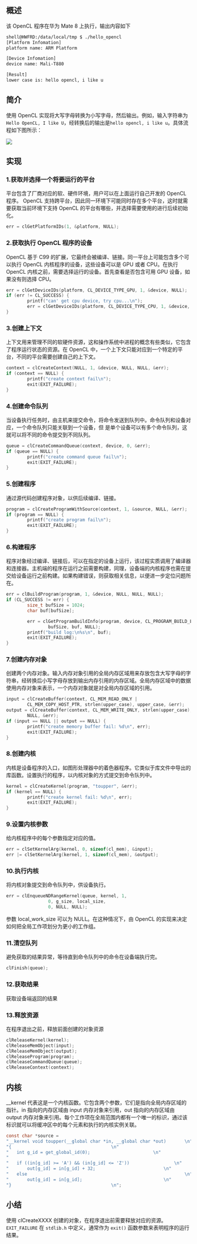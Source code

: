 ## 概述
该 OpenCL 程序在华为 Mate 8 上执行，输出内容如下

```bash
shell@HWFRD:/data/local/tmp $ ./hello_opencl
[Platform Infomation]
platform name: ARM Platform

[Device Infomation]
device name: Mali-T880

[Result]
lower case is: hello opencl, i like u
```

## 简介
使用 OpenCL 实现将大写字母转换为小写字母，然后输出。例如，输入字符串为`Hello OpenCL, I like U`，经转换后的输出是`hello opencl, i like u`。具体流程如下图所示：

![](image/OpenCL_Pipeline.png)

## 实现
### 1.获取并选择一个将要运行的平台
平台包含了厂商对应的软、硬件环境，用户可以在上面运行自己开发的 OpenCL 程序。
OpenCL 支持跨平台，因此同一环境下可能同时存在多个平台，这时就需要获取当前环境下支持 OpenCL 的平台有哪些，并选择需要使用的进行后续初始化。
```c
err = clGetPlatformIDs(1, &platform, NULL);
```

### 2.获取执行 OpenCL 程序的设备
OpenCL 基于 C99 的扩展，它最终会被编译、链接。同一平台上可能包含多个可以执行 OpenCL 内核程序的设备，这些设备可以是 GPU 或者 CPU。在执行 OpenCL 内核之前，需要选择运行的设备。首先查看是否包含可用 GPU 设备，如果没有则选择 CPU。
```c
err = clGetDeviceIDs(platform, CL_DEVICE_TYPE_GPU, 1, &device, NULL);
if (err != CL_SUCCESS) {
        printf("can' get cpu device, try cpu...\n");
        err = clGetDeviceIDs(platform, CL_DEVICE_TYPE_CPU, 1, &device, NULL);
}
```

### 3.创建上下文
上下文用来管理不同的软硬件资源，这和操作系统中进程的概念有些类似，它包含了程序运行状态的资源。在 OpenCL 中，一个上下文只能对应到一个特定的平台，不同的平台需要创建自己的上下文。
```c
context = clCreateContext(NULL, 1, &device, NULL, NULL, &err);
if (context == NULL) {
        printf("create context fail\n");
        exit(EXIT_FAILURE);
}
```

### 4.创建命令队列
当设备执行任务时，由主机来提交命令，将命令发送到队列中。命令队列和设备对应，一个命令队列只能关联到一个设备，但
是单个设备可以有多个命令队列，这就可以将不同的命令提交到不同队列。
```c
queue = clCreateCommandQueue(context, device, 0, &err);
if (queue == NULL) {
        printf("create command queue fail\n");
        exit(EXIT_FAILURE);
}
```

### 5.创建程序
通过源代码创建程序对象，以供后续编译、链接。
```c
program = clCreateProgramWithSource(context, 1, &source, NULL, &err);
if (program == NULL) {
        printf("create program fail\n");
        exit(EXIT_FAILURE);
}
```

### 6.构建程序
程序对象经过编译、链接后，可以在指定的设备上运行，该过程实质调用了编译器和连接器。主机端的程序在运行之前需要构建，同理，设备端的内核程序也需在提交给设备运行之前构建。如果构建错误，则获取相关信息，以便进一步定位问题所在。
```c
err = clBuildProgram(program, 1, &device, NULL, NULL, NULL);
if (CL_SUCCESS != err) {
        size_t bufSize = 1024;
        char buf[bufSize];

        err = clGetProgramBuildInfo(program, device, CL_PROGRAM_BUILD_LOG,
                bufSize, buf, NULL);
        printf("build log:\n%s\n", buf);
        exit(EXIT_FAILURE);
}
```

### 7.创建内存对象
创建两个内存对象。输入内存对象引用的全局内存区域用来存放包含大写字母的字符串，经转换后小写字母存放到输出内存引用的内存区域。全局内存区域中的数据使用内存对象来表示，一个内存对象就是对全局内存区域的引用。
```c
input = clCreateBuffer(context, CL_MEM_READ_ONLY |
        CL_MEM_COPY_HOST_PTR, strlen(upper_case), upper_case, &err);
output = clCreateBuffer(context, CL_MEM_WRITE_ONLY, strlen(upper_case),
        NULL, &err);
if (input == NULL || output == NULL) {
        printf("create memory buffer fail: %d\n", err);
        exit(EXIT_FAILURE);
}
```

### 8.创建内核
内核是设备程序的入口，如图形处理器中的着色器程序。它类似于库文件中导出的库函数。设置执行的程序，以内核对象的方式提交到命令队列中。
```c
kernel = clCreateKernel(program, "toupper", &err);
if (kernel == NULL) {
        printf("create kernel fail: %d\n", err);
        exit(EXIT_FAILURE);
}
```

### 9.设置内核参数
给内核程序中的每个参数指定对应的值。
```c
err = clSetKernelArg(kernel, 0, sizeof(cl_mem), &input);
err |= clSetKernelArg(kernel, 1, sizeof(cl_mem), &output);
```

### 10.执行内核
将内核对象提交到命令队列中，供设备执行。
```c
err = clEnqueueNDRangeKernel(queue, kernel, 1,
                0, g_size, local_size,
                0, NULL, NULL);
```
参数 local_work_size 可以为 NULL。在这种情况下，由 OpenCL 的实现来决定如何把全局工作项划分为更小的工作组。

### 11.清空队列
避免获取的结果异常，等待直到命令队列中的命令在设备端执行完。
```c
clFinish(queue);
```

### 12.获取结果
获取设备端返回的结果

### 13.释放资源
在程序退出之前，释放前面创建的对象资源
```c
clReleaseKernel(kernel);
clReleaseMemObject(input);
clReleaseMemObject(output);
clReleaseProgram(program);
clReleaseCommandQueue(queue);
clReleaseContext(context);
```

## 内核
__kernel 代表这是一个内核函数。它包含两个参数，它们是指向全局内存区域的指针。in 指向的内存区域由 input 内存对象来引用，out 指向的内存区域由 output 内存对象来引用。每个工作项在全局范围内都有一个唯一的标识，通过该标识就可以将缓冲区中的每个元素和执行的内核实例关联。
```c
const char *source =
"__kernel void toupper(__global char *in, __global char *out)		\n"
"{								        \n"
"	int g_id = get_global_id(0);				        \n"
"                                                                       \n"
"	if ((in[g_id] >= 'A') && (in[g_id] <= 'Z'))               	\n"
"		out[g_id] = in[g_id] + 32;                        	\n"
"	else                                                            \n"
"		out[g_id] = in[g_id];                             	\n"
"}								        \n";
```

## 小结
使用 clCreateXXXX 创建的对象，在程序退出前需要释放对应的资源。`EXIT_FAILURE` 在 `stdlib.h` 中定义，通常作为 `exit()` 函数参数来表明程序的运行结果。

























